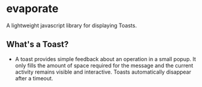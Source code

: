 # evaporate

A lightweight javascript library for displaying Toasts.

## What's a Toast?

- A toast provides simple feedback about an operation in a small popup. It only fills the amount of space required for the message and the current activity remains visible and interactive. Toasts automatically disappear after a timeout.

